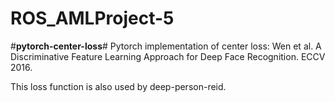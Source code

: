 # ROS_AMLProject-5
#**pytorch-center-loss**#
Pytorch implementation of center loss: Wen et al. A Discriminative Feature Learning Approach for Deep Face Recognition. ECCV 2016.

This loss function is also used by deep-person-reid.
